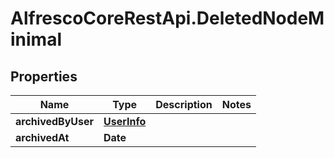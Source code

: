 # AlfrescoCoreRestApi.DeletedNodeMinimal

## Properties
Name | Type | Description | Notes
------------ | ------------- | ------------- | -------------
**archivedByUser** | [**UserInfo**](UserInfo.md) |  | 
**archivedAt** | **Date** |  | 


